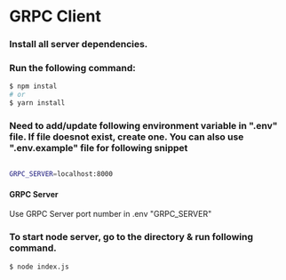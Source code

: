# GRPC Client

### Install all server dependencies.
### Run the following command:
```bash
$ npm instal
# or
$ yarn install
```

### Need to add/update following environment variable in ".env" file. If file doesnot exist, create one. You can also use ".env.example" file for following snippet
```bash

GRPC_SERVER=localhost:8000

```
#### GRPC Server

Use GRPC Server port number in .env "GRPC_SERVER"

### To start node server, go to the directory & run following command.
```bash
$ node index.js
```

